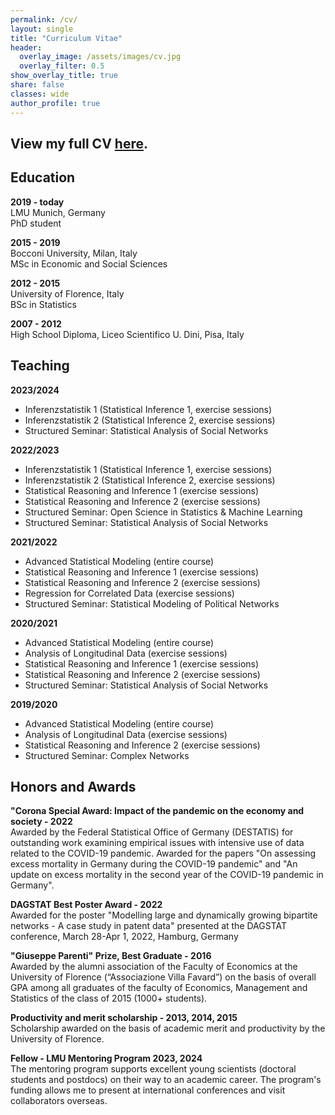 ```yaml
---
permalink: /cv/
layout: single
title: "Curriculum Vitae"
header:
  overlay_image: /assets/images/cv.jpg
  overlay_filter: 0.5
show_overlay_title: true
share: false
classes: wide
author_profile: true  
---
```


View my full CV <a href="/assets/pdf/cv_giacomo_de_nicola.pdf" target="_blank">here</a>.
---------------


Education
---------------

__2019 - today__<br/>
LMU Munich, Germany<br/>
PhD student

__2015 - 2019__<br/>
Bocconi University, Milan, Italy<br/>
MSc in Economic and Social Sciences

__2012 - 2015__<br/>
University of Florence, Italy<br/>
BSc in Statistics

__2007 - 2012__<br/>
High School Diploma, Liceo Scientifico U. Dini, Pisa, Italy


Teaching
---------------

__2023/2024__
<ul>
<li>Inferenzstatistik 1 (Statistical Inference 1, exercise sessions)</li>
<li>Inferenzstatistik 2 (Statistical Inference 2, exercise sessions)</li>
<li>Structured Seminar: Statistical Analysis of Social Networks</li>
</ul>

__2022/2023__
<ul>
<li>Inferenzstatistik 1 (Statistical Inference 1, exercise sessions)</li>
<li>Inferenzstatistik 2 (Statistical Inference 2, exercise sessions)</li>
<li>Statistical Reasoning and Inference 1 (exercise sessions)</li>
<li>Statistical Reasoning and Inference 2 (exercise sessions)</li>
<li>Structured Seminar: Open Science in Statistics & Machine Learning</li>
<li>Structured Seminar: Statistical Analysis of Social Networks</li>
</ul>

__2021/2022__
<ul>
<li>Advanced Statistical Modeling (entire course)</li>
<li>Statistical Reasoning and Inference 1 (exercise sessions)</li>
<li>Statistical Reasoning and Inference 2 (exercise sessions)</li>
<li>Regression for Correlated Data (exercise sessions)</li>
<li>Structured Seminar: Statistical Modeling of Political Networks</li>
</ul>

__2020/2021__
<ul>
<li>Advanced Statistical Modeling (entire course)</li>
<li>Analysis of Longitudinal Data (exercise sessions)</li>
<li>Statistical Reasoning and Inference 1 (exercise sessions)</li>
<li>Statistical Reasoning and Inference 2 (exercise sessions)</li>
<li>Structured Seminar: Statistical Analysis of Social Networks</li>
</ul>

__2019/2020__
<ul>
<li>Advanced Statistical Modeling (entire course)</li>
<li>Analysis of Longitudinal Data (exercise sessions)</li>
<li>Statistical Reasoning and Inference 2 (exercise sessions)</li>
<li>Structured Seminar: Complex Networks</li>
</ul>

Honors and Awards
---------------

__"Corona Special Award: Impact of the pandemic on the economy and society - 2022__<br/>
Awarded by the Federal Statistical Office of Germany (DESTATIS) for outstanding work examining empirical issues with intensive use of data related to the COVID-19 pandemic. Awarded for the papers "On assessing excess mortality in Germany during the COVID-19 pandemic" and "An update on excess mortality in the second year of the COVID-19 pandemic in Germany". <br/>

__DAGSTAT Best Poster Award - 2022__<br/>
Awarded for the poster "Modelling large and dynamically growing bipartite networks - A case study in patent data" presented at the DAGSTAT conference, March 28-Apr 1, 2022, Hamburg, Germany
<br/>

__"Giuseppe Parenti" Prize, Best Graduate - 2016__<br/>
Awarded by the alumni association of the Faculty of Economics at the University of Florence (“Associazione Villa Favard”) on the basis of overall GPA among all graduates of the faculty of Economics, Management and Statistics of the class of 2015 (1000+ students).<br/>

__Productivity and merit scholarship - 2013, 2014, 2015__<br/>
Scholarship awarded on the basis of academic merit and productivity by the University of Florence.

__Fellow - LMU Mentoring Program 2023, 2024__<br/>
The mentoring program supports excellent young scientists (doctoral students and postdocs) on their way to an academic career. The program's funding allows me to present at international conferences and visit collaborators overseas.









